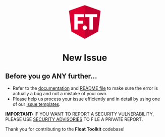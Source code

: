 <div align="center" style="margin-bottom: 0.5rem">
	<img src="https://raw.githubusercontent.com/float-toolkit/angular/HEAD/media/ftangular.svg" width="100" />
</div>

<h1 align="center">New Issue</h1>

## Before you go ANY further...

- Refer to the [documentation](https://float-toolkit.web.app) and
  [README file](https://github.com/float-toolkit/angular/blob/master/README.md) to make sure the error is actually a bug and not a
  mistake of your own.
- Please help us process your issue efficiently and in detail by using one of our
  [issue templates](https://github.com/float-toolkit/angular/issues/new/choose).

**IMPORTANT:** IF YOU WANT TO REPORT A SECURITY VULNERABILITY, PLEASE USE
[SECURITY ADVISORIES](https://github.com/float-toolkit/angular/security/advisories/new) TO FILE A PRIVATE REPORT.

Thank you for contributing to the **Float Toolkit** codebase!

